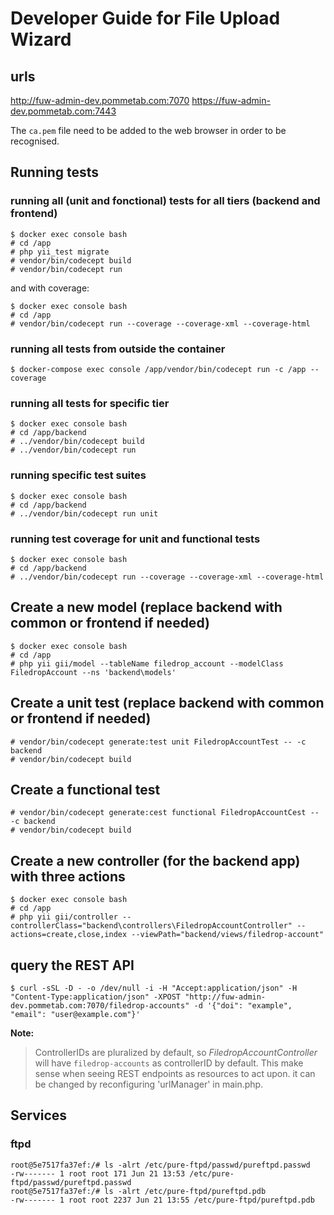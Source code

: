 # Developer Guide for File Upload Wizard

## urls

http://fuw-admin-dev.pommetab.com:7070
https://fuw-admin-dev.pommetab.com:7443

The ``ca.pem`` file need to be added to the web browser in order to be recognised.

## Running tests

### running all (unit and fonctional) tests for all tiers (backend and frontend)

```
$ docker exec console bash
# cd /app
# php yii_test migrate
# vendor/bin/codecept build
# vendor/bin/codecept run
```

and with coverage:

```
$ docker exec console bash
# cd /app
# vendor/bin/codecept run --coverage --coverage-xml --coverage-html
```

### running all tests from outside the container

```
$ docker-compose exec console /app/vendor/bin/codecept run -c /app --coverage
```

### running all tests for specific tier

```
$ docker exec console bash
# cd /app/backend
# ../vendor/bin/codecept build
# ../vendor/bin/codecept run
```

### running specific test suites

```
$ docker exec console bash
# cd /app/backend
# ../vendor/bin/codecept run unit
```

### running test coverage for unit and functional tests


```
$ docker exec console bash
# cd /app/backend
# ../vendor/bin/codecept run --coverage --coverage-xml --coverage-html
```


## Create a new model (replace backend with common or frontend if needed)

```
$ docker exec console bash
# cd /app
# php yii gii/model --tableName filedrop_account --modelClass FiledropAccount --ns 'backend\models'
```

## Create a unit test (replace backend with common or frontend if needed)

```
# vendor/bin/codecept generate:test unit FiledropAccountTest -- -c backend
# vendor/bin/codecept build
```
## Create a functional test

```
# vendor/bin/codecept generate:cest functional FiledropAccountCest -- -c backend
# vendor/bin/codecept build
```

## Create a new controller (for the backend app) with three actions

```
$ docker exec console bash
# cd /app
# php yii gii/controller --controllerClass="backend\controllers\FiledropAccountController" --actions=create,close,index --viewPath="backend/views/filedrop-account"
```
## query the REST API

```
$ curl -sSL -D - -o /dev/null -i -H "Accept:application/json" -H "Content-Type:application/json" -XPOST "http://fuw-admin-dev.pommetab.com:7070/filedrop-accounts" -d '{"doi": "example", "email": "user@example.com"}'
```

**Note:**
> ControllerIDs are pluralized by default, so _FiledropAccountController_ will have ``filedrop-accounts`` as controllerID by default.
> This make sense when seeing REST endpoints as resources to act upon.
> it can be changed by reconfiguring 'urlManager' in main.php.

## Services

### ftpd

```
root@5e7517fa37ef:/# ls -alrt /etc/pure-ftpd/passwd/pureftpd.passwd
-rw------- 1 root root 171 Jun 21 13:53 /etc/pure-ftpd/passwd/pureftpd.passwd
root@5e7517fa37ef:/# ls -alrt /etc/pure-ftpd/pureftpd.pdb
-rw------- 1 root root 2237 Jun 21 13:55 /etc/pure-ftpd/pureftpd.pdb
```